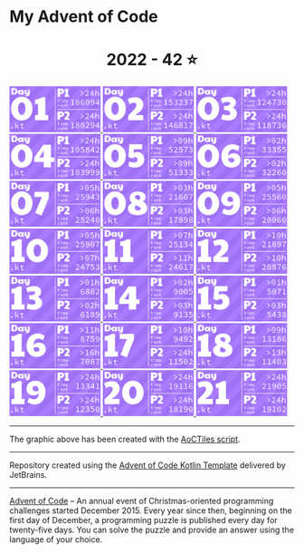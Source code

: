 # My Advent of Code

<!-- AOC TILES BEGIN -->
<h1 align="center">
  2022 - 42 ⭐
</h1>
<a href="src/Day01.kt">
  <img src="AoCTiles/Media/2022/01.png" width="161px">
</a>
<a href="src/Day02.kt">
  <img src="AoCTiles/Media/2022/02.png" width="161px">
</a>
<a href="src/Day03.kt">
  <img src="AoCTiles/Media/2022/03.png" width="161px">
</a>
<a href="src/Day04.kt">
  <img src="AoCTiles/Media/2022/04.png" width="161px">
</a>
<a href="src/Day05.kt">
  <img src="AoCTiles/Media/2022/05.png" width="161px">
</a>
<a href="src/Day06.kt">
  <img src="AoCTiles/Media/2022/06.png" width="161px">
</a>
<a href="src/Day07.kt">
  <img src="AoCTiles/Media/2022/07.png" width="161px">
</a>
<a href="src/Day08.kt">
  <img src="AoCTiles/Media/2022/08.png" width="161px">
</a>
<a href="src/Day09.kt">
  <img src="AoCTiles/Media/2022/09.png" width="161px">
</a>
<a href="src/Day10.kt">
  <img src="AoCTiles/Media/2022/10.png" width="161px">
</a>
<a href="src/Day11.kt">
  <img src="AoCTiles/Media/2022/11.png" width="161px">
</a>
<a href="src/Day12.kt">
  <img src="AoCTiles/Media/2022/12.png" width="161px">
</a>
<a href="src/Day13.kt">
  <img src="AoCTiles/Media/2022/13.png" width="161px">
</a>
<a href="src/Day14.kt">
  <img src="AoCTiles/Media/2022/14.png" width="161px">
</a>
<a href="src/Day15.kt">
  <img src="AoCTiles/Media/2022/15.png" width="161px">
</a>
<a href="src/Day16.kt">
  <img src="AoCTiles/Media/2022/16.png" width="161px">
</a>
<a href="src/Day17.kt">
  <img src="AoCTiles/Media/2022/17.png" width="161px">
</a>
<a href="src/Day18.kt">
  <img src="AoCTiles/Media/2022/18.png" width="161px">
</a>
<a href="src/Day19.kt">
  <img src="AoCTiles/Media/2022/19.png" width="161px">
</a>
<a href="src/Day20.kt">
  <img src="AoCTiles/Media/2022/20.png" width="161px">
</a>
<a href="src/Day21.kt">
  <img src="AoCTiles/Media/2022/21.png" width="161px">
</a>
<!-- AOC TILES END -->

---
The graphic above has been created with the [AoCTiles script][aoc-tiles].

---
Repository created using the [Advent of Code Kotlin Template][template] delivered by JetBrains.

---
[Advent of Code][aoc] – An annual event of Christmas-oriented programming challenges started December 2015. Every year since then, beginning on the first day of December, a programming puzzle is published every day for twenty-five days. You can solve the puzzle and provide an answer using the language of your choice.

[aoc]: https://adventofcode.com
[aoc-tiles]: https://github.com/LiquidFun/adventofcode/tree/main/AoCTiles
[docs]: https://kotlinlang.org/docs/home.html
[template]: https://github.com/kotlin-hands-on/advent-of-code-kotlin-template
